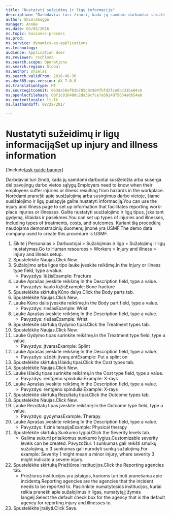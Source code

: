 ```yaml
--- 
title: "Nustatyti sužeidimų ir ligų informaciją"
description: "Darbdaviai turi žinoti, kada jų samdomi darbuotai susižeidžia arba suserga dėl pavojingų darbo vietos sąlygų."
author: ShielaSogge
manager: AnnBe
ms.date: 03/02/2016
ms.topic: business-process
ms.prod: 
ms.service: dynamics-ax-applications
ms.technology: 
audience: Application User
ms.reviewer: rschloma
ms.search.scope: Operations
ms.search.region: Global
ms.author: shielas
ms.search.validFrom: 2016-06-30
ms.dyn365.ops.version: AX 7.0.0
ms.translationtype: HT
ms.sourcegitcommit: 663da58ef01b705c0c984fbfd3fce8bc31be04c6
ms.openlocfilehash: 60f1c836400c2da39cfce7a5024075634a0b54e0
ms.contentlocale: lt-lt
ms.lasthandoff: 08/29/2017

---
```

# <a name="set-up-injury-and-illness-information"></a><span data-ttu-id="2228c-103">Nustatyti sužeidimų ir ligų informaciją</span><span class="sxs-lookup"><span data-stu-id="2228c-103">Set up injury and illness information</span></span>

[!include[task guide banner](../../includes/task-guide-banner.md)]

<span data-ttu-id="2228c-104">Darbdaviai turi žinoti, kada jų samdomi darbuotai susižeidžia arba suserga dėl pavojingų darbo vietos sąlygų.</span><span class="sxs-lookup"><span data-stu-id="2228c-104">Employers need to know when their employees suffer injuries or illness resulting from hazards in the workplace.</span></span> <span data-ttu-id="2228c-105">Norėdami pranešti apie susižalojimą arba susirgimus darbo vietoje, šiame susižalojimo ir ligų puslapyje galite nustatyti informaciją.</span><span class="sxs-lookup"><span data-stu-id="2228c-105">You can use the injury and illness page to set up information that facilitates reporting work-place injuries or illnesses.</span></span> <span data-ttu-id="2228c-106">Galite nustatyti susižalojimo ir ligų tipus, įskaitant gydymą, išlaidas ir pasekmes.</span><span class="sxs-lookup"><span data-stu-id="2228c-106">You can set up types of injuries and illnesses, including types of treatments, costs, and outcomes.</span></span> <span data-ttu-id="2228c-107">Kuriant šią procedūrą naudojama demonstracinių duomenų įmonė yra USMF.</span><span class="sxs-lookup"><span data-stu-id="2228c-107">The demo data company used to create this procedure is USMF.</span></span>

1. <span data-ttu-id="2228c-108">Eikite į Personalas > Darbuotojai > Sužalojimas ir liga > Sužalojimų ir ligų nustatymas.</span><span class="sxs-lookup"><span data-stu-id="2228c-108">Go to Human resources > Workers > Injury and illness > Injury and illness setup.</span></span>
2. <span data-ttu-id="2228c-109">Spustelėkite Naujas.</span><span class="sxs-lookup"><span data-stu-id="2228c-109">Click New.</span></span>
3. <span data-ttu-id="2228c-110">Sužalojimo arba ligos tipo lauke įveskite reikšmę.</span><span class="sxs-lookup"><span data-stu-id="2228c-110">In the Injury or illness type field, type a value.</span></span>
    * <span data-ttu-id="2228c-111">Pavyzdys: lūžis</span><span class="sxs-lookup"><span data-stu-id="2228c-111">Example: Fracture</span></span>  
4. <span data-ttu-id="2228c-112">Lauke Aprašas įveskite reikšmę.</span><span class="sxs-lookup"><span data-stu-id="2228c-112">In the Description field, type a value.</span></span>
    * <span data-ttu-id="2228c-113">Pavyzdys: kaulo lūžis</span><span class="sxs-lookup"><span data-stu-id="2228c-113">Example: Bone fracture</span></span>  
5. <span data-ttu-id="2228c-114">Spustelėkite skirtuką Kūno dalys.</span><span class="sxs-lookup"><span data-stu-id="2228c-114">Click the Body parts tab.</span></span>
6. <span data-ttu-id="2228c-115">Spustelėkite Naujas.</span><span class="sxs-lookup"><span data-stu-id="2228c-115">Click New.</span></span>
7. <span data-ttu-id="2228c-116">Lauke Kūno dalis įveskite reikšmę.</span><span class="sxs-lookup"><span data-stu-id="2228c-116">In the Body part field, type a value.</span></span>
    * <span data-ttu-id="2228c-117">Pavyzdys: riešas</span><span class="sxs-lookup"><span data-stu-id="2228c-117">Example: Wrist</span></span>  
8. <span data-ttu-id="2228c-118">Lauke Aprašas įveskite reikšmę.</span><span class="sxs-lookup"><span data-stu-id="2228c-118">In the Description field, type a value.</span></span>
    * <span data-ttu-id="2228c-119">Pavyzdys: riešas</span><span class="sxs-lookup"><span data-stu-id="2228c-119">Example: Wrist</span></span>  
9. <span data-ttu-id="2228c-120">Spustelėkite skirtuką Gydymo tipai.</span><span class="sxs-lookup"><span data-stu-id="2228c-120">Click the Treatment types tab.</span></span>
10. <span data-ttu-id="2228c-121">Spustelėkite Naujas.</span><span class="sxs-lookup"><span data-stu-id="2228c-121">Click New.</span></span>
11. <span data-ttu-id="2228c-122">Lauke Gydymo tipas surinkite reikšmę.</span><span class="sxs-lookup"><span data-stu-id="2228c-122">In the Treatment type field, type a value.</span></span>
    * <span data-ttu-id="2228c-123">Pavyzdys: įtvaras</span><span class="sxs-lookup"><span data-stu-id="2228c-123">Example: Splint</span></span>  
12. <span data-ttu-id="2228c-124">Lauke Aprašas įveskite reikšmę.</span><span class="sxs-lookup"><span data-stu-id="2228c-124">In the Description field, type a value.</span></span>
    * <span data-ttu-id="2228c-125">Pavyzdys: uždėti įtvarą ant</span><span class="sxs-lookup"><span data-stu-id="2228c-125">Example: Put a splint on</span></span>  
13. <span data-ttu-id="2228c-126">Spustelėkite skirtuką Išlaidų tipai.</span><span class="sxs-lookup"><span data-stu-id="2228c-126">Click the Cost types tab.</span></span>
14. <span data-ttu-id="2228c-127">Spustelėkite Naujas.</span><span class="sxs-lookup"><span data-stu-id="2228c-127">Click New.</span></span>
15. <span data-ttu-id="2228c-128">Lauke Išlaidų tipas surinkite reikšmę.</span><span class="sxs-lookup"><span data-stu-id="2228c-128">In the Cost type field, type a value.</span></span>
    * <span data-ttu-id="2228c-129">Pavyzdys: rentgeno spinduliai</span><span class="sxs-lookup"><span data-stu-id="2228c-129">Example: X-rays</span></span>  
16. <span data-ttu-id="2228c-130">Lauke Aprašas įveskite reikšmę.</span><span class="sxs-lookup"><span data-stu-id="2228c-130">In the Description field, type a value.</span></span>
    * <span data-ttu-id="2228c-131">Pavyzdys: rentgeno spinduliai</span><span class="sxs-lookup"><span data-stu-id="2228c-131">Example: X-rays</span></span>  
17. <span data-ttu-id="2228c-132">Spustelėkite skirtuką Rezultatų tipai.</span><span class="sxs-lookup"><span data-stu-id="2228c-132">Click the Outcome types tab.</span></span>
18. <span data-ttu-id="2228c-133">Spustelėkite Naujas.</span><span class="sxs-lookup"><span data-stu-id="2228c-133">Click New.</span></span>
19. <span data-ttu-id="2228c-134">Lauke Rezultatų tipas įveskite reikšmę.</span><span class="sxs-lookup"><span data-stu-id="2228c-134">In the Outcome type field, type a value.</span></span>
    * <span data-ttu-id="2228c-135">Pavyzdys: gydymas</span><span class="sxs-lookup"><span data-stu-id="2228c-135">Example: Therapy</span></span>  
20. <span data-ttu-id="2228c-136">Lauke Aprašas įveskite reikšmę.</span><span class="sxs-lookup"><span data-stu-id="2228c-136">In the Description field, type a value.</span></span>
    * <span data-ttu-id="2228c-137">Pavyzdys: fizinė terapija</span><span class="sxs-lookup"><span data-stu-id="2228c-137">Example: Physical therapy</span></span>  
21. <span data-ttu-id="2228c-138">Spustelėkite skirtuką Sunkumo lygiai.</span><span class="sxs-lookup"><span data-stu-id="2228c-138">Click the Severity levels tab.</span></span>
    * <span data-ttu-id="2228c-139">Galima sukurti pritaikomus sunkumo lygius.</span><span class="sxs-lookup"><span data-stu-id="2228c-139">Customizable severity levels can be created.</span></span> <span data-ttu-id="2228c-140">Pavyzdžiui: 1 sunkumas gali reikšti smulkų sužalojimą, o 3 sunkumas gali nurodyti sunkų sužalojimą.</span><span class="sxs-lookup"><span data-stu-id="2228c-140">For example: Severity 1 might mean a minor injury, where severity 3 might indicate a severe injury.</span></span>  
22. <span data-ttu-id="2228c-141">Spustelėkite skirtuką Priežiūros institucijos.</span><span class="sxs-lookup"><span data-stu-id="2228c-141">Click the Reporting agencies tab.</span></span>
    * <span data-ttu-id="2228c-142">Priežiūros institucijos yra įstaigos, kurioms turi būti pranešama apie incidentą.</span><span class="sxs-lookup"><span data-stu-id="2228c-142">Reporting agencies are the agencies that the incident needs to be reported to.</span></span> <span data-ttu-id="2228c-143">Pasirinkite numatytosios institucijos, kuriai reikia pranešti apie sužalojimus ir ligas, numatytąjį žymės langelį.</span><span class="sxs-lookup"><span data-stu-id="2228c-143">Select the default check box for the agency that is the default agency for reporting injury and illnesses to.</span></span>  
23. <span data-ttu-id="2228c-144">Spustelėkite Įrašyti.</span><span class="sxs-lookup"><span data-stu-id="2228c-144">Click Save.</span></span>


